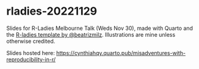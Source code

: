 # rladies-20221129
Slides for R-Ladies Melbourne Talk (Weds Nov 30), made with Quarto and the [R-ladies template by @beatrizmilz](https://github.com/beatrizmilz/quarto-rladies-theme). Illustrations are mine unless otherwise credited. 

Slides hosted here: https://cynthiahqy.quarto.pub/misadventures-with-reproducibility-in-r/
